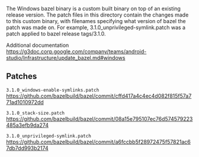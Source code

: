 The Windows bazel binary is a custom built binary on top of an existing release
version. The patch files in this directory contain the changes made to this
custom binary, with filenames specifying what version of bazel the patch was
made on. For example, 3.1.0_unprivileged-symlink.patch was a patch applied to
bazel release tags/3.1.0.

Additional documentation
https://g3doc.corp.google.com/company/teams/android-studio/Infrastructure/update_bazel.md#windows

## Patches

`3.1.0_windows-enable-symlinks.patch`
https://github.com/bazelbuild/bazel/commit/cffd417a4c4ec4d082f815f57a771ad1010972dd

`3.1.0_stack-size.patch`
https://github.com/bazelbuild/bazel/commit/08a15e795107ec76d574579223485a3efb9da274

`3.1.0_unprivileged-symlink.patch`
https://github.com/bazelbuild/bazel/commit/a6fccbb5f28972475f57821ac67db7dd993b2174

